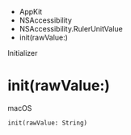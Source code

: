 

- AppKit
- NSAccessibility
- NSAccessibility.RulerUnitValue
-  init(rawValue:) 

Initializer

# init(rawValue:)

macOS

``` source
init(rawValue: String)
```

